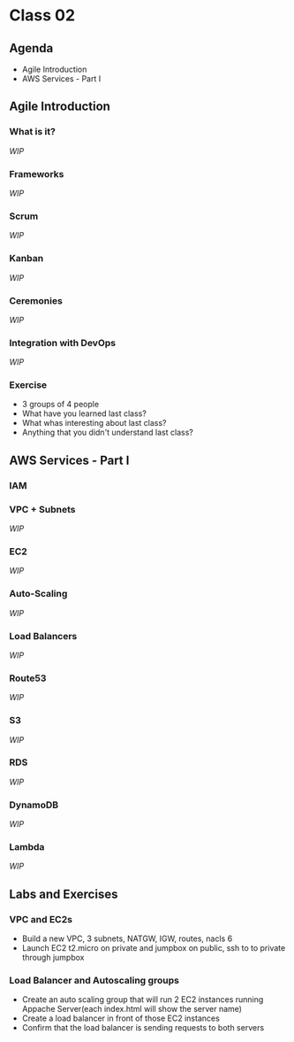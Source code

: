 # Class 02

## Agenda

 - Agile Introduction
 - AWS Services - Part I

## Agile Introduction

### What is it?
*WIP*

### Frameworks
*WIP*

### Scrum
*WIP*

### Kanban
*WIP*

### Ceremonies
*WIP*

### Integration with DevOps	
*WIP*

### Exercise
- 3 groups of 4 people
- What have you learned last class?
- What whas interesting about last class?
- Anything that you didn't understand last class?


## AWS Services - Part I

### IAM

### VPC + Subnets

*WIP*

### EC2

*WIP*

### Auto-Scaling

*WIP*

### Load Balancers

*WIP*

### Route53

*WIP*

### S3

*WIP*

### RDS

*WIP*

### DynamoDB

*WIP*

### Lambda

*WIP*

## Labs and Exercises

### VPC and EC2s
- Build a new VPC, 3 subnets, NATGW, IGW, routes, nacls	6
- Launch EC2 t2.micro on private and jumpbox on public, ssh to to private through jumpbox

### Load Balancer and Autoscaling groups
- Create an auto scaling group that will run 2 EC2 instances running Appache Server(each index.html will show the server name)
- Create a load balancer in front of those EC2 instances
- Confirm that the load balancer is sending requests to both servers
